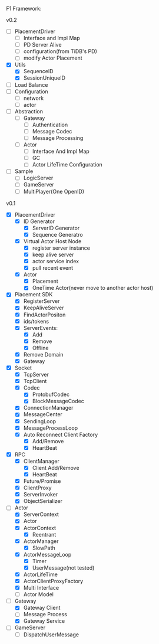 F1 Framework:

v0.2
* [ ] PlacementDriver
    * [ ] Interface and Impl Map
    * [ ] PD Server Alive
    * [ ] configuration(from TiDB's PD)
    * [ ] modify Actor Placement
* [x] Utils
    * [x] SequenceID
    * [x] SessionUniqueID
* [ ] Load Balance
* [ ] Configuration
  * [ ] network
  * [ ] actor
* [ ] Abstraction
  * [ ] Gateway
    * [ ] Authentication
    * [ ] Message Codec
    * [ ] Message Processing
  * [ ] Actor
    * [ ] Interface And Impl Map
    * [ ] GC
    * [ ] Actor LifeTime Configuration
* [ ] Sample
    * [ ] LogicServer
    * [ ] GameServer
    * [ ] MultiPlayer(One OpenID)

v0.1

* [x] PlacementDriver
    * [x] ID Generator
      * [x] ServerID Generator
      * [x] Sequence Generatro
    * [x] Virtual Actor Host Node
      * [x] register server instance
      * [x] keep alive server
      * [x] actor service index
      * [x] pull recent event
    * [x] Actor
      * [x] Placement
      * [x] OneTime Actor(never move to another actor host)
* [x] Placement SDK
    * [x] RegisterServer
    * [x] KeepAliveServer
    * [x] FindActorPositon
    * [x] ids/tokens
    * [x] ServerEvents:
        * [x] Add
        * [x] Remove
        * [x] Offline
    * [x] Remove Domain
    * [x] Gateway
* [x] Socket
    * [x] TcpServer
    * [x] TcpClient
    * [x] Codec
        * [x] ProtobufCodec
        * [x] BlockMessageCodec
    * [x] ConnectionManager
    * [x] MessageCenter
    * [x] SendingLoop
    * [x] MessageProcessLoop
    * [x] Auto Reconnect Client Factory
        * [x] Add/Remove
        * [x] HeartBeat
* [x] RPC
    * [x] ClientManager
        * [x] Client Add/Remove
        * [x] HeartBeat
    * [x] Future/Promise
    * [x] ClientProxy
    * [x] ServerInvoker
    * [x] ObjectSerializer
* [ ] Actor
    * [x] ServerContext
    * [x] Actor
    * [x] ActorContext
        * [x] Reentrant
    * [x] ActorManager
        * [x] SlowPath
    * [x] ActorMessageLoop
        * [x] Timer
        * [x] UserMessage(not tested)
    * [x] ActorLifeTime
    * [x] ActorClientProxyFactory
    * [x] Multi Interface
    * [ ] Actor Model
* [ ] Gateway
    * [x] Gateway Client
    * [ ] Message Process
    * [x] Gateway Service
* [ ] GameServer
  * [ ] DispatchUserMessage
